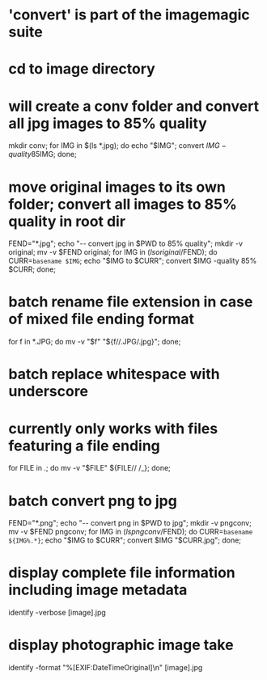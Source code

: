# 'convert' is part of the imagemagic suite
# cd to image directory
# will create a conv folder and convert all jpg images to 85% quality
mkdir conv; for IMG in $(ls *.jpg); do echo "$IMG"; convert $IMG -quality 85% conv/$IMG; done;

# move original images to its own folder; convert all images to 85% quality in root dir
FEND="*.jpg"; echo "-- convert jpg in $PWD to 85% quality"; mkdir -v original; mv -v $FEND original; for IMG in $(ls original/$FEND); do CURR=`basename $IMG`; echo "$IMG to $CURR"; convert $IMG -quality 85% $CURR; done;

# batch rename file extension in case of mixed file ending format
for f in *.JPG; do mv -v "$f" "${f//.JPG/.jpg}"; done;

# batch replace whitespace with underscore
# currently only works with files featuring a file ending
for FILE in *.*; do mv -v "$FILE" ${FILE// /_}; done;

# batch convert png to jpg
FEND="*.png"; echo "-- convert png in $PWD to jpg"; mkdir -v pngconv; mv -v $FEND pngconv; for IMG in $(ls pngconv/$FEND); do CURR=`basename ${IMG%.*}`; echo "$IMG to $CURR"; convert $IMG "$CURR.jpg"; done;

# display complete file information including image metadata
identify -verbose [image].jpg

# display photographic image take
identify -format "%[EXIF:DateTimeOriginal]\n" [image].jpg
